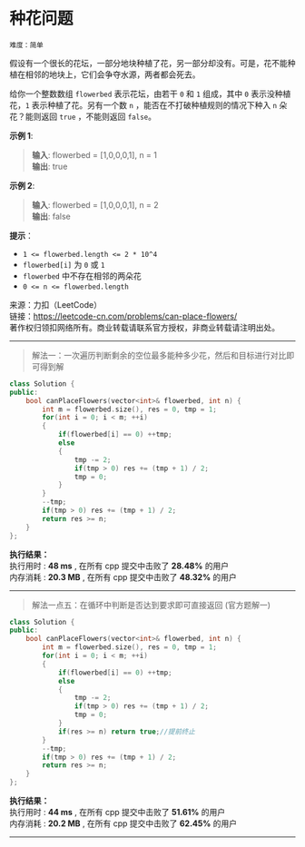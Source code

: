 # 种花问题 #  
`难度：简单` 

假设有一个很长的花坛，一部分地块种植了花，另一部分却没有。可是，花不能种植在相邻的地块上，它们会争夺水源，两者都会死去。  

给你一个整数数组 `flowerbed` 表示花坛，由若干 `0` 和 `1` 组成，其中 `0` 表示没种植花，`1` 表示种植了花。另有一个数 `n` ，能否在不打破种植规则的情况下种入 `n` 朵花？能则返回 `true` ，不能则返回 `false`。  

**示例 1**:  
>**输入**: flowerbed = [1,0,0,0,1], n = 1  
>**输出**: true  

**示例 2**:  
>**输入**: flowerbed = [1,0,0,0,1], n = 2  
>**输出**: false  

**提示**：  
- `1 <= flowerbed.length <= 2 * 10^4`  
- `flowerbed[i]` 为 `0` 或 `1`  
- `flowerbed` 中不存在相邻的两朵花  
- `0 <= n <= flowerbed.length`  

来源：力扣（LeetCode）  
链接：https://leetcode-cn.com/problems/can-place-flowers/  
著作权归领扣网络所有。商业转载请联系官方授权，非商业转载请注明出处。  

---  
>解法一：一次遍历判断剩余的空位最多能种多少花，然后和目标进行对比即可得到解  

```C++  
class Solution {
public:
    bool canPlaceFlowers(vector<int>& flowerbed, int n) {
        int m = flowerbed.size(), res = 0, tmp = 1;
        for(int i = 0; i < m; ++i)
        {
            if(flowerbed[i] == 0) ++tmp;
            else
            {
                tmp -= 2;
                if(tmp > 0) res += (tmp + 1) / 2;
                tmp = 0;
            }
        }
        --tmp;
        if(tmp > 0) res += (tmp + 1) / 2;
        return res >= n;
    }
};
```  

**执行结果：**  
执行用时 : **48 ms** , 在所有 cpp 提交中击败了 **28.48%** 的用户  
内存消耗 : **20.3 MB** , 在所有 cpp 提交中击败了 **48.32%** 的用户  

---  
>解法一点五：在循环中判断是否达到要求即可直接返回 (官方题解一)  

```C++  
class Solution {
public:
    bool canPlaceFlowers(vector<int>& flowerbed, int n) {
        int m = flowerbed.size(), res = 0, tmp = 1;
        for(int i = 0; i < m; ++i)
        {
            if(flowerbed[i] == 0) ++tmp;
            else
            {
                tmp -= 2;
                if(tmp > 0) res += (tmp + 1) / 2;
                tmp = 0;
            }
            if(res >= n) return true;//提前终止
        }
        --tmp;
        if(tmp > 0) res += (tmp + 1) / 2;
        return res >= n;
    }
};
```  

**执行结果：**  
执行用时 : **44 ms** , 在所有 cpp 提交中击败了 **51.61%** 的用户  
内存消耗 : **20.2 MB** , 在所有 cpp 提交中击败了 **62.45%** 的用户  

---  